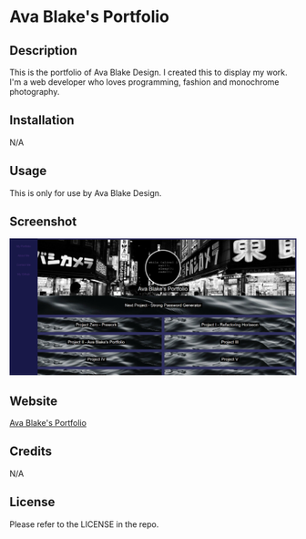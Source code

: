 # Ava Blake's Portfolio
## Description
This is the portfolio of Ava Blake Design. I created this to display my work. I'm a web developer who loves programming, fashion and monochrome photography. 
## Installation
N/A
## Usage
This is only for use by Ava Blake Design.
## Screenshot
![An image of the Ava Blake's Portfolio.](./assets/Images/avablake-portfolio-screenshot.png)
## Website
<a href="https://avablakedesign.github.io/avablake-portfolio">Ava Blake's Portfolio</a>
## Credits
N/A
## License
Please refer to the LICENSE in the repo.
